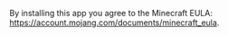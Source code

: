 By installing this app you agree to the Minecraft EULA: https://account.mojang.com/documents/minecraft_eula.